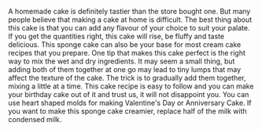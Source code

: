  A homemade cake is definitely tastier than the store bought one. But many people believe that making a cake at home is difficult. The best thing about this cake is that you can add any flavour of your choice to suit your palate. If you get the quantities right, this cake will rise, be fluffy and taste delicious. This sponge cake can also be your base for most cream cake recipes that you prepare. One tip that makes this cake perfect is the right way to mix the wet and dry ingredients. It may seem a small thing, but adding both of them together at one go may lead to tiny lumps that may affect the texture of the cake. The trick is to gradually add them together, mixing a little at a time. This cake recipe is easy to follow and you can make your birthday cake out of it and trust us, it will not disappoint you. You can use heart shaped molds for making Valentine's Day or Anniversary Cake. If you want to make this sponge cake creamier, replace half of the milk with condensed milk.